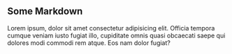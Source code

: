 ## Some Markdown

Lorem ipsum, dolor sit amet consectetur adipisicing elit. Officia tempora cumque veniam iusto fugiat illo, cupiditate omnis quasi obcaecati saepe qui dolores modi commodi rem atque. Eos nam dolor fugiat? 
